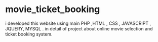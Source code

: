 # movie_ticket_booking
i developed this website using main PHP  ,HTML , CSS , JAVASCRIPT , JQUERY, MYSQL . in detail of project about online movie selection and ticket booking system.
